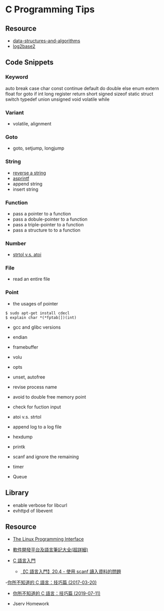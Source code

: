 # C Programming Tips


## Resource

- [data-structures-and-algorithms](https://github.com/nicehorse06/data-structures-and-algorithms)
- [log2base2](https://www.log2base2.com/)

## Code Snippets

### Keyword

auto break case char const continue default do double else enum extern float for goto if int long register return short signed sizeof static struct switch typedef union unsigned void volatile while

### Variant

- volatile, alignment

### Goto

- goto, setjump, longjump

### String

- [reverse a string]()
- [asprintf]()
- append string
- insert string


### Function

- pass a pointer to a function
- pass a dobule-pointer to a function
- pass a triple-pointer to a function
- pass a structure to to a function

### Number

- [strtol v.s. atoi](src/strtol_and_atoi/main.c)

### File

- read an entire file
### Point
- the usages of pointer

```
$ sudo apt-get install cdecl
$ explain char *(*fptab[])(int)
```
- gcc and glibc versions
- endian
- framebuffer
- volu
- opts
- unset, autofree
- revise process name

- avoid to double free memory point
- check for fuction input
- atoi v.s. strtol
- append log to a log file
- hexdump
- printk
- scanf and ignore the remaining
- timer

- Queue



## Library

- enable verbose for libcurl
- evhttpd of libevent

## Resource

- [The Linux Programming Interface](https://man7.org/tlpi/code/online/index.html)
- [軟件開發平台及語言筆記大全(超詳細)](https://www.cntofu.com/book/46/index.html)

- [C 語言入門](https://www.youtube.com/playlist?list=PLY_qIufNHc293YnIjVeEwNDuqGo8y2Emx)
  - [【C 語言入門】20.4 - 使用 scanf 讀入資料的問題](https://www.youtube.com/watch?v=my-0xCJNgoM&ab_channel=FeisStudio)

-[你所不知道的 C 語言：技巧篇 (2017-03-20)](https://www.youtube.com/watch?v=H4Efd9zN00A&ab_channel=.GUTS)
  - [你所不知道的 C 語言：技巧篇 (2019-07-11)](https://www.youtube.com/watch?v=lUFdjk8Nmbg&ab_channel=.GUTS)

- Jserv Homework